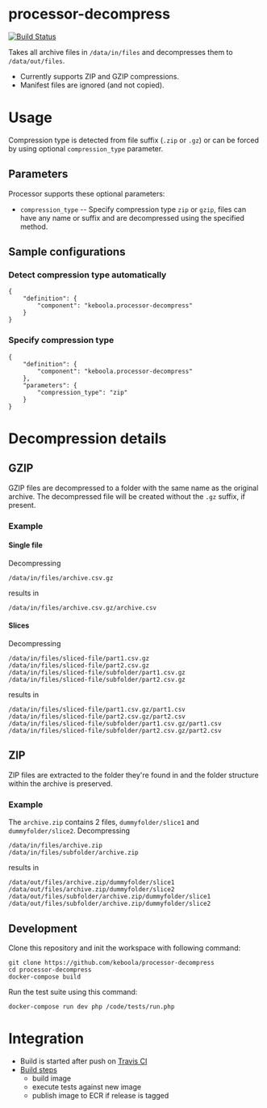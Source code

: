# processor-decompress

[![Build Status](https://travis-ci.org/keboola/processor-decompress.svg?branch=master)](https://travis-ci.org/keboola/processor-decompress)

Takes all archive files in `/data/in/files` and decompresses them to `/data/out/files`.

 - Currently supports ZIP and GZIP compressions.
 - Manifest files are ignored (and not copied).

# Usage

Compression type is detected from file suffix (`.zip` or `.gz`) or can be forced by using optional `compression_type` parameter.

## Parameters

Processor supports these optional parameters:

 - `compression_type` -- Specify compression type `zip` or `gzip`, files can have any name or suffix and are decompressed using the specified method.

## Sample configurations

### Detect compression type automatically

```
{
    "definition": {
        "component": "keboola.processor-decompress"
    }
}

```

### Specify compression type

```
{
    "definition": {
        "component": "keboola.processor-decompress"
    },
    "parameters": {
        "compression_type": "zip"
    }
}

```

# Decompression details

## GZIP

GZIP files are decompressed to a folder with the same name as the original archive.
The decompressed file will be created without the `.gz` suffix, if present.

### Example

#### Single file

Decompressing
```
/data/in/files/archive.csv.gz
```
results in
```
/data/in/files/archive.csv.gz/archive.csv
```

#### Slices
Decompressing
```
/data/in/files/sliced-file/part1.csv.gz
/data/in/files/sliced-file/part2.csv.gz
/data/in/files/sliced-file/subfolder/part1.csv.gz
/data/in/files/sliced-file/subfolder/part2.csv.gz

```
results in
```
/data/in/files/sliced-file/part1.csv.gz/part1.csv
/data/in/files/sliced-file/part2.csv.gz/part2.csv
/data/in/files/sliced-file/subfolder/part1.csv.gz/part1.csv
/data/in/files/sliced-file/subfolder/part2.csv.gz/part2.csv
```

## ZIP

ZIP files are extracted to the folder they're found in and the folder structure within the archive is preserved.

### Example
The `archive.zip` contains 2 files, `dummyfolder/slice1` and `dummyfolder/slice2`. Decompressing
```
/data/in/files/archive.zip
/data/in/files/subfolder/archive.zip
```
results in
```
/data/out/files/archive.zip/dummyfolder/slice1
/data/out/files/archive.zip/dummyfolder/slice2
/data/out/files/subfolder/archive.zip/dummyfolder/slice1
/data/out/files/subfolder/archive.zip/dummyfolder/slice2

```


## Development

Clone this repository and init the workspace with following command:

```
git clone https://github.com/keboola/processor-decompress
cd processor-decompress
docker-compose build
```

Run the test suite using this command:

```
docker-compose run dev php /code/tests/run.php
```

# Integration
 - Build is started after push on [Travis CI](https://travis-ci.org/keboola/processor-decompress)
 - [Build steps](https://github.com/keboola/processor-decompress/blob/master/.travis.yml)
   - build image
   - execute tests against new image
   - publish image to ECR if release is tagged

